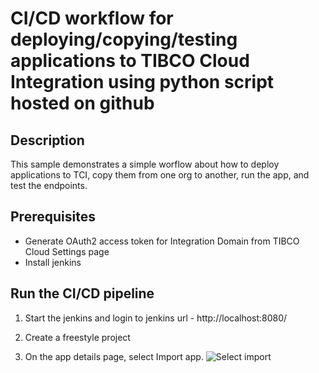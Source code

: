 # CI/CD workflow for deploying/copying/testing applications to TIBCO Cloud Integration using python script hosted on github


## Description

This sample demonstrates a simple worflow about how to deploy applications to TCI, copy them from one org to another, run the app, and test the endpoints.

## Prerequisites

* Generate OAuth2 access token for Integration Domain from TIBCO Cloud Settings page
* Install jenkins


## Run the CI/CD pipeline

1. Start the jenkins and login to jenkins url - http://localhost:8080/

2. Create a freestyle project

3. On the app details page, select Import app.
![Select import](../../import-screenshots/1.Build_params.png)

